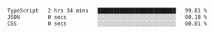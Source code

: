 
<!--START_SECTION:waka-->

```txt
TypeScript   2 hrs 34 mins   █████████████████████████   99.81 %
JSON         0 secs          ░░░░░░░░░░░░░░░░░░░░░░░░░   00.18 %
CSS          0 secs          ░░░░░░░░░░░░░░░░░░░░░░░░░   00.01 %
```

<!--END_SECTION:waka-->
